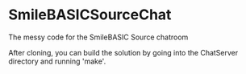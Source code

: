 # SmileBASICSourceChat
The messy code for the SmileBASIC Source chatroom

After cloning, you can build the solution by going into the ChatServer directory and running 'make'.
